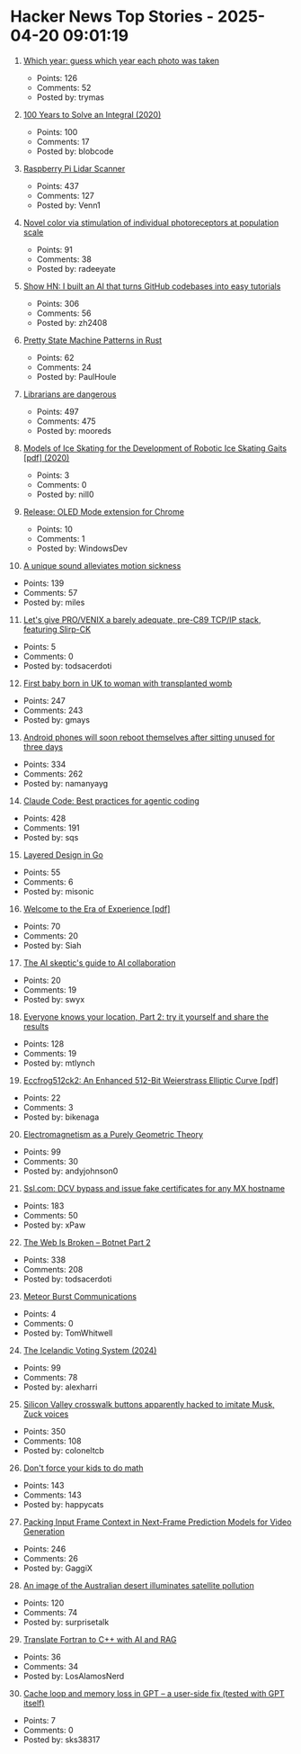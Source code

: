 # Hacker News Top Stories - 2025-04-20 09:01:19

1. [Which year: guess which year each photo was taken](https://whichyr.com/)
   - Points: 126
   - Comments: 52
   - Posted by: trymas

2. [100 Years to Solve an Integral (2020)](https://liorsinai.github.io/mathematics/2020/08/27/secant-mercator.html)
   - Points: 100
   - Comments: 17
   - Posted by: blobcode

3. [Raspberry Pi Lidar Scanner](https://github.com/PiLiDAR/PiLiDAR)
   - Points: 437
   - Comments: 127
   - Posted by: Venn1

4. [Novel color via stimulation of individual photoreceptors at population scale](https://www.science.org/doi/10.1126/sciadv.adu1052)
   - Points: 91
   - Comments: 38
   - Posted by: radeeyate

5. [Show HN: I built an AI that turns GitHub codebases into easy tutorials](https://github.com/The-Pocket/Tutorial-Codebase-Knowledge)
   - Points: 306
   - Comments: 56
   - Posted by: zh2408

6. [Pretty State Machine Patterns in Rust](https://hoverbear.org/blog/rust-state-machine-pattern/)
   - Points: 62
   - Comments: 24
   - Posted by: PaulHoule

7. [Librarians are dangerous](https://bradmontague.substack.com/p/librarians-are-dangerous)
   - Points: 497
   - Comments: 475
   - Posted by: mooreds

8. [Models of Ice Skating for the Development of Robotic Ice Skating Gaits [pdf] (2020)](https://www2.eecs.berkeley.edu/Pubs/TechRpts/2021/EECS-2021-162.pdf)
   - Points: 3
   - Comments: 0
   - Posted by: nill0

9. [Release: OLED Mode extension for Chrome](https://github.com/FreelanceProgrammingServices/Chrome-OLED-Mode)
   - Points: 10
   - Comments: 1
   - Posted by: WindowsDev

10. [A unique sound alleviates motion sickness](https://www.nagoya-u.ac.jp/researchinfo/result-en/2025/04/20250408-01.html)
   - Points: 139
   - Comments: 57
   - Posted by: miles

11. [Let's give PRO/VENIX a barely adequate, pre-C89 TCP/IP stack, featuring Slirp-CK](http://oldvcr.blogspot.com/2025/04/lets-give-provenix-barely-adequate-pre.html)
   - Points: 5
   - Comments: 0
   - Posted by: todsacerdoti

12. [First baby born in UK to woman with transplanted womb](https://www.bbc.com/news/articles/c78jd517z87o)
   - Points: 247
   - Comments: 243
   - Posted by: gmays

13. [Android phones will soon reboot themselves after sitting unused for three days](https://arstechnica.com/gadgets/2025/04/android-phones-will-soon-reboot-themselves-after-sitting-unused-for-3-days/)
   - Points: 334
   - Comments: 262
   - Posted by: namanyayg

14. [Claude Code: Best practices for agentic coding](https://www.anthropic.com/engineering/claude-code-best-practices)
   - Points: 428
   - Comments: 191
   - Posted by: sqs

15. [Layered Design in Go](https://jerf.org/iri/post/2025/go_layered_design/)
   - Points: 55
   - Comments: 6
   - Posted by: misonic

16. [Welcome to the Era of Experience [pdf]](https://storage.googleapis.com/deepmind-media/Era-of-Experience%20/The%20Era%20of%20Experience%20Paper.pdf)
   - Points: 70
   - Comments: 20
   - Posted by: Siah

17. [The AI skeptic's guide to AI collaboration](https://hils.substack.com/p/the-ai-skeptics-guide-to-ai-collaboration)
   - Points: 20
   - Comments: 19
   - Posted by: swyx

18. [Everyone knows your location, Part 2: try it yourself and share the results](https://timsh.org/everyone-knows-your-location-part-2-try-it-yourself/)
   - Points: 128
   - Comments: 19
   - Posted by: mtlynch

19. [Eccfrog512ck2: An Enhanced 512-Bit Weierstrass Elliptic Curve [pdf]](https://arxiv.org/abs/2504.09584)
   - Points: 22
   - Comments: 3
   - Posted by: bikenaga

20. [Electromagnetism as a Purely Geometric Theory](https://iopscience.iop.org/article/10.1088/1742-6596/2987/1/012001)
   - Points: 99
   - Comments: 30
   - Posted by: andyjohnson0

21. [Ssl.com: DCV bypass and issue fake certificates for any MX hostname](https://bugzilla.mozilla.org/show_bug.cgi?id=1961406)
   - Points: 183
   - Comments: 50
   - Posted by: xPaw

22. [The Web Is Broken – Botnet Part 2](https://jan.wildeboer.net/2025/04/Web-is-Broken-Botnet-Part-2/)
   - Points: 338
   - Comments: 208
   - Posted by: todsacerdoti

23. [Meteor Burst Communications](https://ronaldelliott.com/mbc.html)
   - Points: 4
   - Comments: 0
   - Posted by: TomWhitwell

24. [The Icelandic Voting System (2024)](https://smarimccarthy.is/posts/2024-11-25-voting-system/)
   - Points: 99
   - Comments: 78
   - Posted by: alexharri

25. [Silicon Valley crosswalk buttons apparently hacked to imitate Musk, Zuck voices](https://www.paloaltoonline.com/technology/2025/04/12/silicon-valley-crosswalk-buttons-apparently-hacked-to-imitate-musk-zuckerberg-voices/)
   - Points: 350
   - Comments: 108
   - Posted by: coloneltcb

26. [Don't force your kids to do math](https://blog.avocados.ovh/posts/how-to-force-your-kids-to-do-math/)
   - Points: 143
   - Comments: 143
   - Posted by: happycats

27. [Packing Input Frame Context in Next-Frame Prediction Models for Video Generation](https://lllyasviel.github.io/frame_pack_gitpage/)
   - Points: 246
   - Comments: 26
   - Posted by: GaggiX

28. [An image of the Australian desert illuminates satellite pollution](https://www.thisiscolossal.com/2025/04/a-stunning-image-of-the-australian-desert-illuminates-the-growing-problem-of-satellite-pollution/)
   - Points: 120
   - Comments: 74
   - Posted by: surprisetalk

29. [Translate Fortran to C++ with AI and RAG](https://www.lanl.gov/media/publications/1663/0125-llm-translation)
   - Points: 36
   - Comments: 34
   - Posted by: LosAlamosNerd

30. [Cache loop and memory loss in GPT – a user-side fix (tested with GPT itself)](https://github.com/sks38317/gpt-cache-optimization)
   - Points: 7
   - Comments: 0
   - Posted by: sks38317

